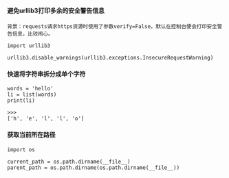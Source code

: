 
#### 避免urllib3打印多余的安全警告信息
```
背景：requests请求https资源时使用了参数verify=False，默认在控制台便会打印安全警告信息，比较闹心。

import urllib3

urllib3.disable_warnings(urllib3.exceptions.InsecureRequestWarning)
```

#### 快速将字符串拆分成单个字符
```
words = 'hello'
li = list(words)
print(li)

>>>
['h', 'e', 'l', 'l', 'o']
```


#### 获取当前所在路径
```
import os

current_path = os.path.dirname(__file__)
parent_path = os.path.dirname(os.path.dirname(__file__))

```